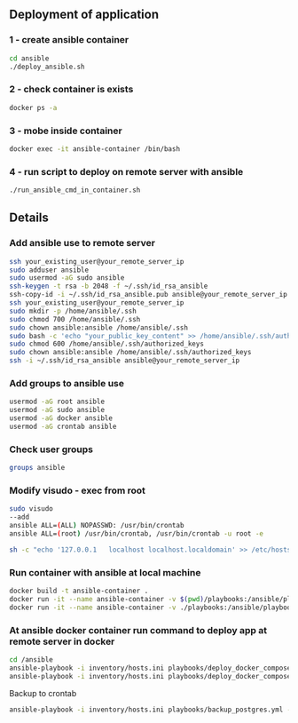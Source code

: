 ## Deployment of application
### 1 - create ansible container
```bash
cd ansible
./deploy_ansible.sh
```
### 2 - check container is exists
```bash
docker ps -a
```
### 3 - mobe inside container
```bash
docker exec -it ansible-container /bin/bash
```
### 4 - run script to deploy on remote server with ansible
```bash
./run_ansible_cmd_in_container.sh
```


## Details
### Add ansible use to remote server
```bash
ssh your_existing_user@your_remote_server_ip
sudo adduser ansible
sudo usermod -aG sudo ansible
ssh-keygen -t rsa -b 2048 -f ~/.ssh/id_rsa_ansible
ssh-copy-id -i ~/.ssh/id_rsa_ansible.pub ansible@your_remote_server_ip
ssh your_existing_user@your_remote_server_ip
sudo mkdir -p /home/ansible/.ssh
sudo chmod 700 /home/ansible/.ssh
sudo chown ansible:ansible /home/ansible/.ssh
sudo bash -c 'echo "your_public_key_content" >> /home/ansible/.ssh/authorized_keys'
sudo chmod 600 /home/ansible/.ssh/authorized_keys
sudo chown ansible:ansible /home/ansible/.ssh/authorized_keys
ssh -i ~/.ssh/id_rsa_ansible ansible@your_remote_server_ip
```

### Add groups to ansible use
```bash
usermod -aG root ansible
usermod -aG sudo ansible
usermod -aG docker ansible
usermod -aG crontab ansible
```

### Check user groups
```bash
groups ansible
```
### Modify visudo - exec from root
```bash
sudo visudo
--add
ansible ALL=(ALL) NOPASSWD: /usr/bin/crontab
ansible ALL=(root) /usr/bin/crontab, /usr/bin/crontab -u root -e
```

```bash
sh -c "echo '127.0.0.1   localhost localhost.localdomain' >> /etc/hosts"
```

### Run container with ansible at local machine
```bash
docker build -t ansible-container .
docker run -it --name ansible-container -v $(pwd)/playbooks:/ansible/playbooks -v $(pwd)/inventory:/ansible/inventory ansible-container
docker run -it --name ansible-container -v ./playbooks:/ansible/playbooks -v ./inventory:/ansible/inventory -v ./.ssh:/ansible/ssh ansible-container
```
### At ansible docker container run command to deploy app at remote server in docker
```bash
cd /ansible
ansible-playbook -i inventory/hosts.ini playbooks/deploy_docker_compose.yml --ask-become-pass
ansible-playbook -i inventory/hosts.ini playbooks/deploy_docker_compose.yml -e 'ansible_ssh_extra_args="-o StrictHostKeyChecking=no"'
```

Backup to crontab
```bash
ansible-playbook -i inventory/hosts.ini playbooks/backup_postgres.yml --ask-become-pass
```


